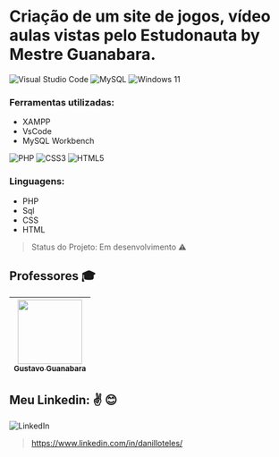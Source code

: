 # Criação de um site de jogos, vídeo aulas vistas pelo Estudonauta by Mestre Guanabara.

![Visual Studio Code](https://img.shields.io/badge/Visual%20Studio%20Code-0078d7.svg?style=for-the-badge&logo=visual-studio-code&logoColor=white)
![MySQL](https://img.shields.io/badge/mysql-4479A1.svg?style=for-the-badge&logo=mysql&logoColor=white)
![Windows 11](https://img.shields.io/badge/Windows%2011-%230079d5.svg?style=for-the-badge&logo=Windows%2011&logoColor=white)
### Ferramentas utilizadas:
- XAMPP
- VsCode
- MySQL Workbench

![PHP](https://img.shields.io/badge/php-%23777BB4.svg?style=for-the-badge&logo=php&logoColor=white)
![CSS3](https://img.shields.io/badge/css3-%231572B6.svg?style=for-the-badge&logo=css3&logoColor=white)
	![HTML5](https://img.shields.io/badge/html5-%23E34F26.svg?style=for-the-badge&logo=html5&logoColor=white)
### Linguagens:
- PHP
- Sql
- CSS
- HTML


> Status do Projeto: Em desenvolvimento :warning:



## Professores :mortar_board:
[<img src="https://avatars2.githubusercontent.com/u/46378210?s=400&u=071f7791bb03f8e102d835bdb9c2f0d3d24e8a34&v=" width=115 > <br> <sub> Gustavo Guanabara </sub>]([https://github.com/Diana-ops](https://github.com/gustavoguanabara)) |
| :---: |


## Meu Linkedin: :v: :blush:
![LinkedIn](https://img.shields.io/badge/linkedin-%230077B5.svg?style=for-the-badge&logo=linkedin&logoColor=white)
> https://www.linkedin.com/in/danilloteles/

